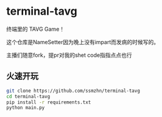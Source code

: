 # terminal-tavg

终端里的 TAVG Game！

这个仓库是NameSetter因为晚上没有impart而发病的时候写的。

主播们随意fork，提pr对我的shet code指指点点也行

## 火速开玩

```bash
git clone https://github.com/ssmzhn/terminal-tavg
cd terminal-tavg
pip install -r requirements.txt
python main.py
```
